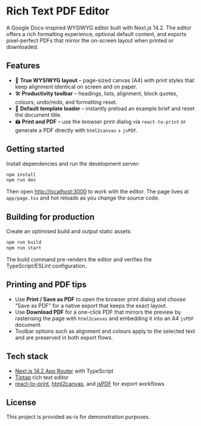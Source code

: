 # Rich Text PDF Editor

A Google Docs-inspired WYSIWYG editor built with Next.js 14.2. The editor offers a rich formatting experience, optional default
content, and exports pixel-perfect PDFs that mirror the on-screen layout when printed or downloaded.

## Features

- 🎯 **True WYSIWYG layout** – page-sized canvas (A4) with print styles that keep alignment identical on screen and on paper.
- 🛠️ **Productivity toolbar** – headings, lists, alignment, block quotes, colours, undo/redo, and formatting reset.
- 📝 **Default template loader** – instantly preload an example brief and reset the document title.
- 🖨️ **Print and PDF** – use the browser print dialog via `react-to-print` or generate a PDF directly with `html2canvas` + `jsPDF`.

## Getting started

Install dependencies and run the development server:

```bash
npm install
npm run dev
```

Then open [http://localhost:3000](http://localhost:3000) to work with the editor. The page lives at `app/page.tsx` and hot reloads
as you change the source code.

## Building for production

Create an optimised build and output static assets:

```bash
npm run build
npm run start
```

The build command pre-renders the editor and verifies the TypeScript/ESLint configuration.

## Printing and PDF tips

- Use **Print / Save as PDF** to open the browser print dialog and choose “Save as PDF” for a native export that keeps the exact
  layout.
- Use **Download PDF** for a one-click PDF that mirrors the preview by rasterising the page with `html2canvas` and embedding it into an A4 `jsPDF` document.
- Toolbar options such as alignment and colours apply to the selected text and are preserved in both export flows.

## Tech stack

- [Next.js 14.2 App Router](https://nextjs.org/docs/app) with TypeScript
- [Tiptap](https://tiptap.dev/) rich text editor
- [react-to-print](https://github.com/gregnb/react-to-print), [html2canvas](https://html2canvas.hertzen.com/), and [jsPDF](https://github.com/parallax/jsPDF) for export workflows

## License

This project is provided as-is for demonstration purposes.
